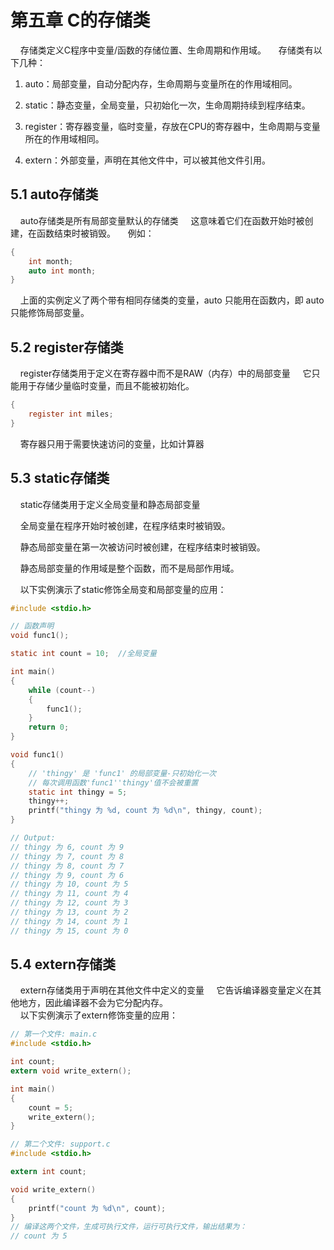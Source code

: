 # 第五章 C的存储类

    存储类定义C程序中变量/函数的存储位置、生命周期和作用域。
    存储类有以下几种：

1. auto：局部变量，自动分配内存，生命周期与变量所在的作用域相同。

2. static：静态变量，全局变量，只初始化一次，生命周期持续到程序结束。

3. register：寄存器变量，临时变量，存放在CPU的寄存器中，生命周期与变量所在的作用域相同。

4. extern：外部变量，声明在其他文件中，可以被其他文件引用。

## 5.1 auto存储类

    auto存储类是所有局部变量默认的存储类
    这意味着它们在函数开始时被创建，在函数结束时被销毁。
    例如：

```c
{
    int month;
    auto int month;
}
```

    上面的实例定义了两个带有相同存储类的变量，auto 只能用在函数内，即 auto 只能修饰局部变量。

## 5.2 register存储类

    register存储类用于定义在寄存器中而不是RAW（内存）中的局部变量
    它只能用于存储少量临时变量，而且不能被初始化。

```c
{
    register int miles;
}
```

     寄存器只用于需要快速访问的变量，比如计算器

## 5.3 static存储类

    static存储类用于定义全局变量和静态局部变量

    全局变量在程序开始时被创建，在程序结束时被销毁。

    静态局部变量在第一次被访问时被创建，在程序结束时被销毁。

    静态局部变量的作用域是整个函数，而不是局部作用域。

    以下实例演示了static修饰全局变和局部变量的应用：

```c
#include <stdio.h>

// 函数声明
void func1();

static int count = 10;  //全局变量

int main()
{
    while (count--)
    {
        func1();
    }
    return 0;
}

void func1()
{
    // 'thingy' 是 'func1' 的局部变量-只初始化一次
    // 每次调用函数'func1''thingy'值不会被重置
    static int thingy = 5;
    thingy++;
    printf("thingy 为 %d, count 为 %d\n", thingy, count);
}

// Output:
// thingy 为 6, count 为 9
// thingy 为 7, count 为 8
// thingy 为 8, count 为 7
// thingy 为 9, count 为 6
// thingy 为 10, count 为 5
// thingy 为 11, count 为 4
// thingy 为 12, count 为 3
// thingy 为 13, count 为 2
// thingy 为 14, count 为 1
// thingy 为 15, count 为 0
```

## 5.4 extern存储类

    extern存储类用于声明在其他文件中定义的变量
    它告诉编译器变量定义在其他地方，因此编译器不会为它分配内存。   
    以下实例演示了extern修饰变量的应用：

```c
// 第一个文件: main.c
#include <stdio.h>

int count;
extern void write_extern();

int main()
{
    count = 5;
    write_extern();
}
```

```c
// 第二个文件: support.c
#include <stdio.h>

extern int count;

void write_extern()
{
    printf("count 为 %d\n", count);
}
// 编译这两个文件，生成可执行文件，运行可执行文件，输出结果为：
// count 为 5
```
